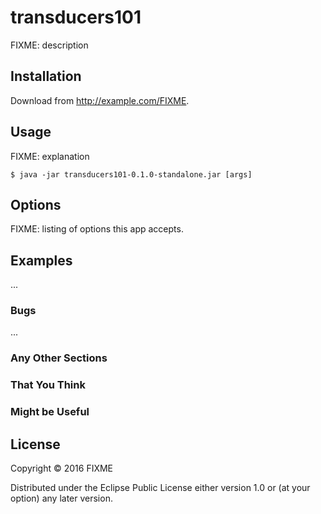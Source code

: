 # transducers101

FIXME: description

## Installation

Download from http://example.com/FIXME.

## Usage

FIXME: explanation

    $ java -jar transducers101-0.1.0-standalone.jar [args]

## Options

FIXME: listing of options this app accepts.

## Examples

...

### Bugs

...

### Any Other Sections
### That You Think
### Might be Useful

## License

Copyright © 2016 FIXME

Distributed under the Eclipse Public License either version 1.0 or (at
your option) any later version.
